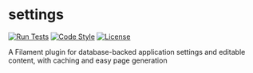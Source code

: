 # settings

[![Run Tests](https://github.com/huythang304/settings/actions/workflows/tests.yml/badge.svg)](https://github.com/huythang304/settings/actions/workflows/tests.yml)
[![Code Style](https://github.com/huythang304/settings/actions/workflows/code-style.yml/badge.svg)](https://github.com/huythang304/settings/actions/workflows/code-style.yml)
[![License](https://img.shields.io/badge/license-MIT-green.svg)](https://opensource.org/licenses/MIT)

A Filament plugin for database-backed application settings and editable content, with caching and easy page generation
